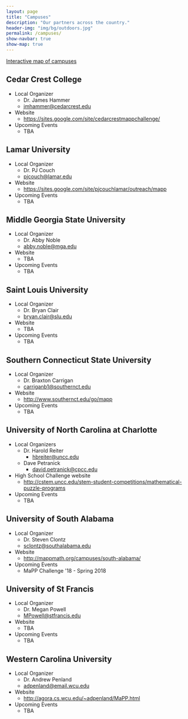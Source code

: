 ```yaml
---
layout: page
title: "Campuses"
description: "Our partners across the country."
header-img: "img/bg/outdoors.jpg"
permalink: /campuses/
show-navbar: true
show-map: true
---
```


<p class="text-center">
  <a href="#locations-map">Interactive map of campuses</a>
</p>

## Cedar Crest College

- Local Organizer
    - Dr. James Hammer
    - <jmhammer@cedarcrest.edu>
- Website
    - <https://sites.google.com/site/cedarcrestmappchallenge/>
- Upcoming Events
    - TBA

## Lamar University

- Local Organizer
    - Dr. PJ Couch
    - <pjcouch@lamar.edu>
- Website
    - <https://sites.google.com/site/pjcouchlamar/outreach/mapp>
- Upcoming Events
    - TBA

## Middle Georgia State University

- Local Organizer
    - Dr. Abby Noble
    - <abby.noble@mga.edu>
- Website
    - TBA
- Upcoming Events
    - TBA

## Saint Louis University

- Local Organizer
    - Dr. Bryan Clair
    - <bryan.clair@slu.edu>
- Website
    - TBA
- Upcoming Events
    - TBA

## Southern Connecticut State University

- Local Organizer
    - Dr. Braxton Carrigan
    - <carriganb1@southernct.edu>
- Website
    - <http://www.southernct.edu/go/mapp>
- Upcoming Events
    - TBA

## University of North Carolina at Charlotte

- Local Organizers
    - Dr. Harold Reiter
        - <hbreiter@uncc.edu>
    - Dave Petranick
        - <david.petranick@cpcc.edu>
- High School Challenge website
    - <http://cstem.uncc.edu/stem-student-competitions/mathematical-puzzle-programs>
- Upcoming Events
    - TBA

## University of South Alabama

- Local Organizer
    - Dr. Steven Clontz
    - <sclontz@southalabama.edu>
- Website
    - <http://mappmath.org/campuses/south-alabama/>
- Upcoming Events
    - MaPP Challenge '18 - Spring 2018

## University of St Francis

- Local Organizer
    - Dr. Megan Powell
    - <MPowell@stfrancis.edu>
- Website
    - TBA
- Upcoming Events
    - TBA

## Western Carolina University

- Local Organizer
    - Dr. Andrew Penland
    - <adpenland@email.wcu.edu>
- Website
    - <http://agora.cs.wcu.edu/~adpenland/MaPP.html>
- Upcoming Events
    - TBA
